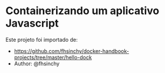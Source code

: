 # Containerizando um aplicativo Javascript

Este projeto foi importado de:

- https://github.com/fhsinchy/docker-handbook-projects/tree/master/hello-dock
- Author: @fhsinchy